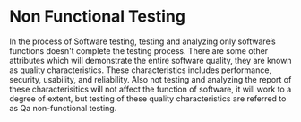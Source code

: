 # Non Functional Testing

In the process of Software testing, testing and analyzing only software’s functions doesn't complete the testing process. There are some other attributes which will demonstrate the entire software quality, they are known as quality characteristics. These characteristics includes performance, security, usability, and reliability. Also not testing and analyzing the report of these characterisitics will not affect the function of software, it will work to a degree of extent, but testing of these quality characteristics are referred to as Qa non-functional testing.
